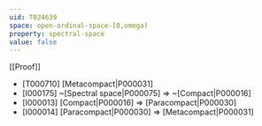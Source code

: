 ```yaml
---
uid: T024639
space: open-ordinal-space-[0,omega)
property: spectral-space
value: false
---
```

[[Proof]]

* [T000710] [Metacompact|P000031]
* [I000175] ~[Spectral space|P000075] => ~[Compact|P000016]
* [I000013] [Compact|P000016] => [Paracompact|P000030]
* [I000014] [Paracompact|P000030] => [Metacompact|P000031]

